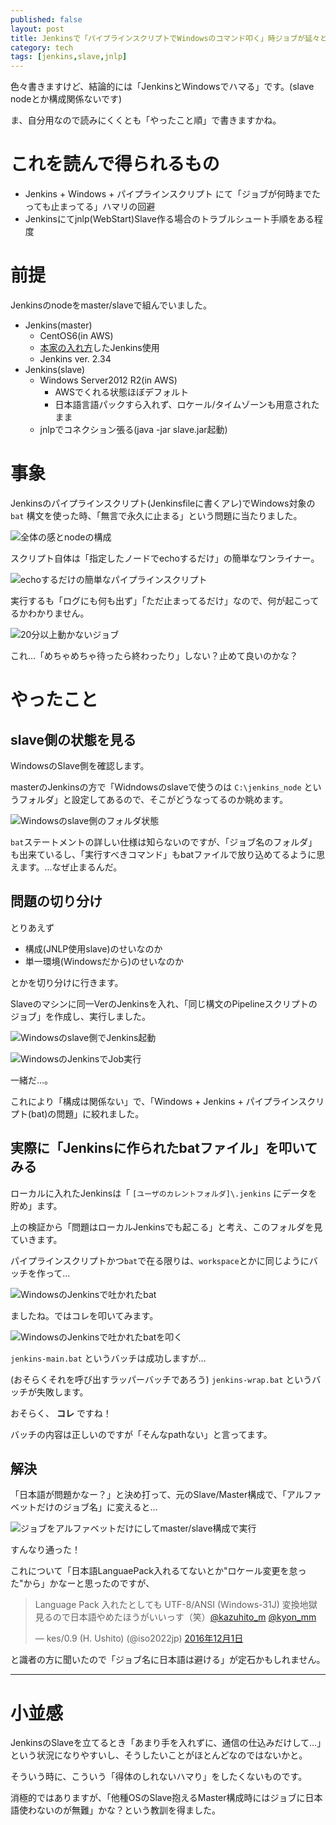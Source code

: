```yaml
---
published: false
layout: post
title: Jenkinsで「パイプラインスクリプトでWindowsのコマンド叩く」時ジョブが延々と止まる感じになる場合
category: tech
tags: [jenkins,slave,jnlp]
---
```


色々書きますけど、結論的には「JenkinsとWindowsでハマる」です。(slave nodeとか構成関係ないです)

ま、自分用なので読みにくくとも「やったこと順」で書きますかね。

# これを読んで得られるもの

- Jenkins + Windows + パイプラインスクリプト にて「ジョブが何時までたっても止まってる」ハマリの回避
- Jenkinsにてjnlp(WebStart)Slave作る場合のトラブルシュート手順をある程度

# 前提

Jenkinsのnodeをmaster/slaveで組んでいました。

- Jenkins(master)
  - CentOS6(in AWS)
  - [本家の入れ方](https://wiki.jenkins-ci.org/display/JENKINS/Installing+Jenkins+on+Red+Hat+distributions)したJenkins使用
  - Jenkins ver. 2.34
- Jenkins(slave)
  - Windows Server2012 R2(in AWS)
    - AWSでくれる状態ほぼデフォルト
    - 日本語言語パックすら入れず、ロケール/タイムゾーンも用意されたまま
  - jnlpでコネクション張る(java -jar slave.jar起動)


# 事象

Jenkinsのパイプラインスクリプト(Jenkinsfileに書くアレ)でWindows対象の `bat` 構文を使った時、「無言で永久に止まる」という問題に当たりました。

![全体の感とnodeの構成](/images/2016-12-05-outline.png)

スクリプト自体は「指定したノードでechoするだけ」の簡単なワンライナー。

![echoするだけの簡単なパイプラインスクリプト](/images/2016-12-05-pipelinescript.png)

実行するも「ログにも何も出ず」「ただ止まってるだけ」なので、何が起こってるかわかりません。

![20分以上動かないジョブ](/images/2016-12-05-infinity.png)

これ…「めちゃめちゃ待ったら終わったり」しない？止めて良いのかな？

# やったこと

## slave側の状態を見る

WindowsのSlave側を確認します。

masterのJenkinsの方で「Widndowsのslaveで使うのは `C:\jenkins_node` というフォルダ」と設定してあるので、そこがどうなってるのか眺めます。

![Windowsのslave側のフォルダ状態](/images/2016-12-05-winslave-folders.png)

`bat`ステートメントの詳しい仕様は知らないのですが、「ジョブ名のフォルダ」も出来ているし、「実行すべきコマンド」もbatファイルで放り込めてるように思えます。…なぜ止まるんだ。

## 問題の切り分け

とりあえず

- 構成(JNLP使用slave)のせいなのか
- 単一環境(Windowsだから)のせいなのか

とかを切り分けに行きます。

Slaveのマシンに同一VerのJenkinsを入れ、「同じ構文のPipelineスクリプトのジョブ」を作成し、実行しました。

![Windowsのslave側でJenkins起動](/images/2016-12-05-win-standalone-jenkins-script.png)

![WindowsのJenkinsでJob実行](/images/2016-12-05-win-standalone-jenkins-stay.png)

一緒だ…。

これにより「構成は関係ない」で、「Windows + Jenkins + パイプラインスクリプト(bat)の問題」に絞れました。

## 実際に「Jenkinsに作られたbatファイル」を叩いてみる

ローカルに入れたJenkinsは「 `[ユーザのカレントフォルダ]\.jenkins` にデータを貯め」ます。

上の検証から「問題はローカルJenkinsでも起こる」と考え、このフォルダを見ていきます。

パイプラインスクリプトかつ`bat`で在る限りは、`workspace`とかに同じようにバッチを作って…

![WindowsのJenkinsで吐かれたbat](/images/2016-12-05-win-standalone-jenkins-bat.png)

ましたね。ではコレを叩いてみます。

![WindowsのJenkinsで吐かれたbatを叩く](/images/2016-12-05-win-standalone-jenkins-bat-exec.png)

`jenkins-main.bat` というバッチは成功しますが…

 (おそらくそれを呼び出すラッパーバッチであろう) `jenkins-wrap.bat` というバッチが失敗します。

おそらく、 __コレ__ ですね！

バッチの内容は正しいのですが「そんなpathない」と言ってます。

## 解決

「日本語が問題かなー？」と決め打って、元のSlave/Master構成で、「アルファベットだけのジョブ名」に変えると…

![ジョブをアルファベットだけにしてmaster/slave構成で実行](/images/2016-12-05-job-rename-exec.png)

すんなり通った！

これについて「日本語LanguaePack入れるてないとか"ロケール変更を怠った"から」かなーと思ったのですが、

<blockquote class="twitter-tweet" data-lang="ja"><p lang="ja" dir="ltr">Language Pack 入れたとしても UTF-8/ANSI (Windows-31J) 変換地獄見るので日本語やめたほうがいいっす（笑）<a href="https://twitter.com/kazuhito_m">@kazuhito_m</a> <a href="https://twitter.com/kyon_mm">@kyon_mm</a></p>&mdash; kes/0.9 (H. Ushito) (@iso2022jp) <a href="https://twitter.com/iso2022jp/status/804238178873843712">2016年12月1日</a></blockquote>
<script async src="//platform.twitter.com/widgets.js" charset="utf-8"></script>

と識者の方に聞いたので「ジョブ名に日本語は避ける」が定石かもしれません。

---

# 小並感

JenkinsのSlaveを立てるとき「あまり手を入れずに、通信の仕込みだけして…」という状況になりやすいし、そうしたいことがほとんどなのではないかと。

そういう時に、こういう「得体のしれないハマり」をしたくないものです。

消極的ではありますが、「他種OSのSlave抱えるMaster構成時にはジョブに日本語使わないのが無難」かな？という教訓を得ました。

